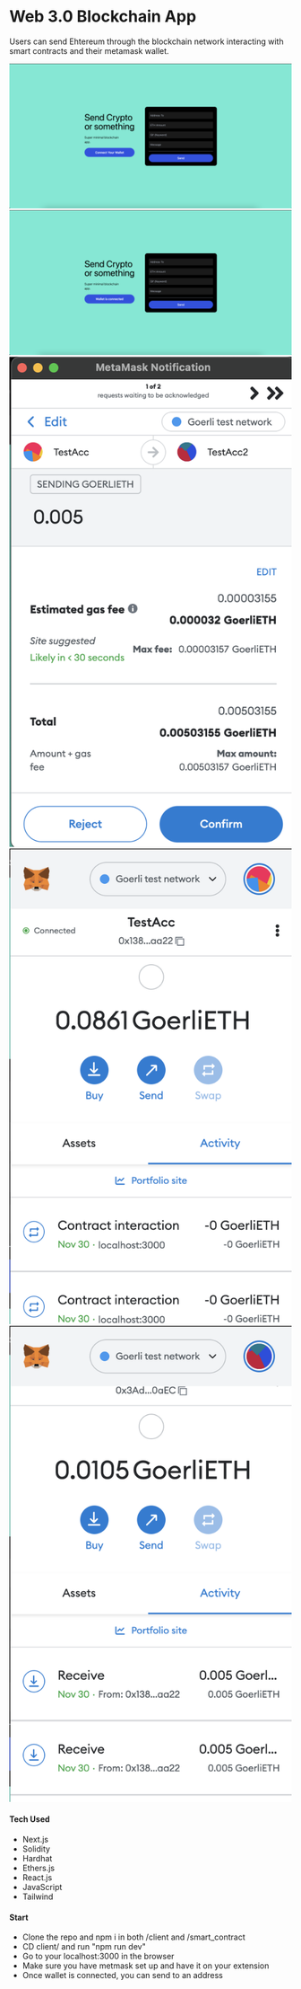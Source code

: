 # Web 3.0 Blockchain App

Users can send Ehtereum through the blockchain network interacting with smart contracts and their metamask wallet.

![home](https://github.com/josemourinho333/curly-octo-broccoli/blob/master/docs/w3-home.png?raw=true)
![connected](https://github.com/josemourinho333/curly-octo-broccoli/blob/master/docs/w3-connected.png?raw=true)
![send](https://github.com/josemourinho333/curly-octo-broccoli/blob/master/docs/w3-send.png?raw=true)
![senderlog](https://github.com/josemourinho333/curly-octo-broccoli/blob/master/docs/w3-senderlog.png?raw=true)
![receiverlog](https://github.com/josemourinho333/curly-octo-broccoli/blob/master/docs/w3-receiverlog.png?raw=true)

#### Tech Used
* Next.js
* Solidity
* Hardhat
* Ethers.js
* React.js
* JavaScript
* Tailwind

#### Start
* Clone the repo and npm i in both /client and /smart_contract
* CD client/ and run "npm run dev"
* Go to your localhost:3000 in the browser
* Make sure you have metmask set up and have it on your extension
* Once wallet is connected, you can send to an address
